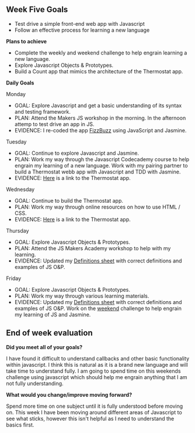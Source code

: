 ## Week Five Goals

- Test drive a simple front-end web app with Javascript
- Follow an effective process for learning a new language

**Plans to achieve**

- Complete the weekly and weekend challenge to help engrain learning a new language.
- Explore Javascript Objects & Prototypes. 
- Build a Count app that mimics the architecture of the Thermostat app.

**Daily Goals**

Monday

- GOAL: Explore Javascript and get a basic understanding of its syntax and testing framework.
- PLAN: Attend the Makers JS workshop in the morning. In the afternoon attemp to test drive an app in JS.
- EVIDENCE: I re-coded the app [FizzBuzz](https://github.com/RichEwin/javabuzz) using JavaScript and Jasmine.

Tuesday

- GOAL: Continue to explore Javascript and Jasmine.
- PLAN: Work my way through the Javascript Codecademy course to help engrain my learning of a new language. Work with my pairing partner to build a Thermostat webb app with Javascript and TDD with Jasmine.
- EVIDENCE: [Here](https://github.com/RichEwin/Thermostat) is a link to the Thermostat app.

Wednesday

- GOAL: Continue to build the Thermostat app.
- PLAN: Work my way through online resources on how to use HTML / CSS.
- EVIDENCE: [Here](https://github.com/RichEwin/Thermostat) is a link to the Thermostat app.

Thursday

- GOAL: Explore Javascript Objects & Prototypes. 
- PLAN: Attend the JS Makers Academy workshop to help with my learning.
- EVIDENCE: Updated my [Definitions sheet](https://docs.google.com/document/d/1z74SrdndxfJ929KgbYR3Vx4SVe0gjS1KBG1_yDnJPLE/edit) with correct definitions and examples of JS O&P.

Friday

- GOAL: Explore Javascript Objects & Prototypes. 
- PLAN: Work my way through various learning materials.
- EVIDENCE: Updated my [Definitions sheet](https://docs.google.com/document/d/1z74SrdndxfJ929KgbYR3Vx4SVe0gjS1KBG1_yDnJPLE/edit) with correct definitions and examples of JS O&P. Work on the [weekend](https://github.com/RichEwin/bowling-challenge) challenge to help engrain my learning of JS and Jasmine.

## End of week evaluation 

**Did you meet all of your goals?**

I have found it difficult to understand callbacks and other basic functionality within javascript. I think this is natural as it is a brand new language and will take time to understand fully. I am going to spend time on this weekends challenge using javascript which should help me engrain anything that I am not fully understanding.

**What would you change/improve moving forward?**

Spend more time on one subject until it is fully understood before moving on. This week I have been moving around different areas of Javascript to see what sticks, however this isn't helpful as I need to understand the basics first.
